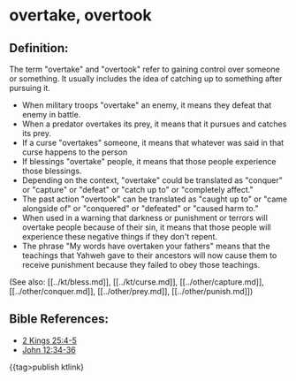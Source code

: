 # overtake, overtook #

## Definition: ##

The term "overtake" and "overtook" refer to gaining control over someone or something. It usually includes the idea of catching up to something after pursuing it.

* When military troops "overtake" an enemy, it means they defeat that enemy in battle.
* When a predator overtakes its prey, it means that it pursues and catches its prey.
* If a curse "overtakes" someone, it means that whatever was said in that curse happens to the person
* If blessings "overtake" people, it means that those people experience those blessings. 
* Depending on the context, "overtake" could be translated as "conquer" or "capture" or "defeat" or "catch up to" or "completely affect."
* The past action "overtook" can be translated as "caught up to" or "came alongside of" or "conquered" or "defeated" or "caused harm to."
* When used in a warning that darkness or punishment or terrors will overtake people because of their sin, it means that those people will experience these negative things if they don't repent.
* The phrase "My words have overtaken your fathers" means that the teachings that Yahweh gave to their ancestors will now cause them to receive punishment because they failed to obey those teachings.

(See also: [[../kt/bless.md]], [[../kt/curse.md]], [[../other/capture.md]], [[../other/conquer.md]], [[../other/prey.md]], [[../other/punish.md]])

## Bible References: ##

* [2 Kings 25:4-5](en/tn/2ki/help/25/04)
* [John 12:34-36](en/tn/jhn/help/12/34)

{{tag>publish ktlink}